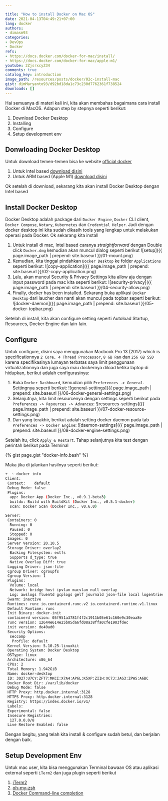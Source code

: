 ```yaml
---

title: "How to install Docker on Mac OS"
date: 2021-04-13T04:49:21+07:00
lang: docker
authors:
- dimasm93
categories:
- DevOps
- Docker
refs: 
- https://docs.docker.com/docker-for-mac/install/
- https://docs.docker.com/docker-for-mac/apple-m1/
youtube: 2ZjsrxcyZ34
comments: true
catalog_key: introduction
image_path: /resources/posts/docker/02c-install-mac
gist: dimMaryanto93/d92bd18da1c73c230d7762361f738524
downloads: []
---
```


Hai semuanya di materi kali ini, kita akan membahas bagaimana cara install Docker di MacOS. Adapun step by stepnya seperti berikut:

1. Download Docker Desktop
2. Installing
3. Configure
4. Setup development env

<!--more-->

## Donwloading Docker Desktop

Untuk download temen-temen bisa ke website [official docker](https://hub.docker.com/editions/community/docker-ce-desktop-mac/)

1. Untuk Intel based [download disini](https://docs.docker.com/docker-for-mac/install/)
2. Untuk ARM based (Apple M1) [download disini](https://docs.docker.com/docker-for-mac/apple-m1/)

Ok setelah di download, sekarang kita akan install Docker Desktop dengan Intel based

## Install Docker Desktop

Docker Desktop adalah package dari `Docker Engine`, `Docker` CLI client, `Docker Compose`, `Notary`, `Kubernetes` dan `Credential Helper`. Jadi dengan docker desktop ini kita sudah dikasih tools yang lengkap untuk melakukan operasi pada Docker. Ok sekarang kita install

1. Untuk install di mac, Intel based caranya _straightforward_ dengan Double click `Docker.dmg` kemudian akan muncul dialog seperti berikut
  ![setup]({{ page.image_path | prepend: site.baseurl }}/01-mount.png)
2. Kemudian, kita tinggal pindahkan `Docker Desktop` ke folder `Applications` seperti berikut:
  ![copy-application]({{ page.image_path | prepend: site.baseurl }}/02-copy-application.png)
3. Lalu, akan muncul Security & Privacy Settings kita allow aja dengan input password pada mac kita seperti berikut:
  ![security-privacy]({{ page.image_path | prepend: site.baseurl }}/04-security-allow.png)
4. Finally, docker has been installed. Sekarang buka aplikasi `Docker Desktop` dari laucher dan nanti akan muncul pada topbar seperti berikut:
  ![docker-daemon]({{ page.image_path | prepend: site.baseurl }}/05-docker-topbar.png)

Setelah di install, kita akan configure setting seperti Autoload Startup, Resources, Docker Engine dan lain-lain.

## Configure

Untuk configure, disini saya menggunakan Macbook Pro 13 (2017) which is specificationnya `2 Core, 4 Thread Proccessor`, `8 GB Ram` dan `256 GB SSD` karena specifikasinya lumayan terbatas saya limit penggunaan virtualizationnya dan juga saya mau dockernya diload ketika laptop di hidupkan, berikut adalah configurasinya:

1. Buka `Docker Dashboard`, kemudian pilih `Preferences -> General`. Settingnya seperti berikut:
  ![general-settings]({{ page.image_path | prepend: site.baseurl }}/06-docker-general-settings.png)
2. Selanjutnya, kita limit resourcenya dengan settings seperti berikut pada `Preferences -> Resources -> Advances`:
  ![resources-settings]({{ page.image_path | prepend: site.baseurl }}/07-docker-resource-settings.png)
3. Dan yang terakhir, berikut adalah setting docker daemon pada tab `Preferences -> Docker Engine`:
  ![daemon-settings]({{ page.image_path | prepend: site.baseurl }}/08-docker-engine-settings.png)

Setelah itu, click `Apply & Restart`. Tahap selanjutnya kita test dengan perintah berikut pada Terminal

{% gist page.gist "docker-info.bash" %}

Maka jika di jalankan hasilnya seperti berikut:

```bash
➜  ~ docker info
Client:
 Context:    default
 Debug Mode: false
 Plugins:
  app: Docker App (Docker Inc., v0.9.1-beta3)
  buildx: Build with BuildKit (Docker Inc., v0.5.1-docker)
  scan: Docker Scan (Docker Inc., v0.6.0)

Server:
 Containers: 0
  Running: 0
  Paused: 0
  Stopped: 0
 Images: 0
 Server Version: 20.10.5
 Storage Driver: overlay2
  Backing Filesystem: extfs
  Supports d_type: true
  Native Overlay Diff: true
 Logging Driver: json-file
 Cgroup Driver: cgroupfs
 Cgroup Version: 1
 Plugins:
  Volume: local
  Network: bridge host ipvlan macvlan null overlay
  Log: awslogs fluentd gcplogs gelf journald json-file local logentries splunk syslog
 Swarm: inactive
 Runtimes: runc io.containerd.runc.v2 io.containerd.runtime.v1.linux
 Default Runtime: runc
 Init Binary: docker-init
 containerd version: 05f951a3781f4f2c1911b05e61c160e9c30eaa8e
 runc version: 12644e614e25b05da6fd08a38ffa0cfe1903fdec
 init version: de40ad0
 Security Options:
  seccomp
   Profile: default
 Kernel Version: 5.10.25-linuxkit
 Operating System: Docker Desktop
 OSType: linux
 Architecture: x86_64
 CPUs: 2
 Total Memory: 1.942GiB
 Name: docker-desktop
 ID: 3O27:U7CY:ZFT7:MKCI:X7A4:AP6L:K5XP:ZIIH:XC7J:JAG3:ZPWS:A6BC
 Docker Root Dir: /var/lib/docker
 Debug Mode: false
 HTTP Proxy: http.docker.internal:3128
 HTTPS Proxy: http.docker.internal:3128
 Registry: https://index.docker.io/v1/
 Labels:
 Experimental: false
 Insecure Registries:
  127.0.0.0/8
 Live Restore Enabled: false
```

Dengan begitu, yang telah kita install & configure sudah betul, dan berjalan dengan baik.

## Setup Development Env

Untuk mac user, kita bisa menggunakan Terminal bawaan OS atau aplikasi external seperti `iTerm2` dan juga plugin seperti berikut

1. [iTerm2](https://iterm2.com/)
2. [oh-my-zsh](https://github.com/ohmyzsh/ohmyzsh)
3. [Docker Command-line completion](https://docs.docker.com/compose/completion/)